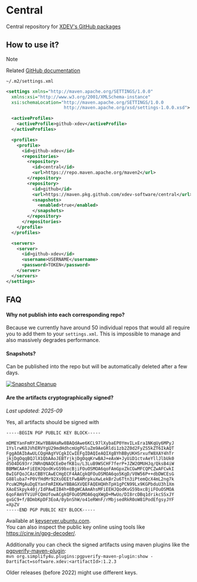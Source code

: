 # Central

Central repository for [XDEV's GitHub packages](https://github.com/orgs/xdev-software/packages?repo_name=central)

## How to use it?

> [!NOTE]
> Related [GitHub documentation](https://docs.github.com/en/packages/working-with-a-github-packages-registry/working-with-the-apache-maven-registry#authenticating-with-a-personal-access-token)

``~/.m2/settings.xml``
```xml
<settings xmlns="http://maven.apache.org/SETTINGS/1.0.0"
  xmlns:xsi="http://www.w3.org/2001/XMLSchema-instance"
  xsi:schemaLocation="http://maven.apache.org/SETTINGS/1.0.0
                      http://maven.apache.org/xsd/settings-1.0.0.xsd">

  <activeProfiles>
    <activeProfile>github-xdev</activeProfile>
  </activeProfiles>

  <profiles>
    <profile>
      <id>github-xdev</id>
      <repositories>
        <repository>
          <id>central</id>
          <url>https://repo.maven.apache.org/maven2</url>
        </repository>
        <repository>
          <id>github</id>
          <url>https://maven.pkg.github.com/xdev-software/central</url>
          <snapshots>
            <enabled>true</enabled>
          </snapshots>
        </repository>
      </repositories>
    </profile>
  </profiles>

  <servers>
    <server>
      <id>github-xdev</id>
      <username>USERNAME</username>
      <password>TOKEN</password>
    </server>
  </servers>
</settings>
```

## FAQ

#### Why not publish into each corresponding repo?

Because we currently have around 50 individual repos that would all require you to add them to your ``settings.xml``.
This is impossible to manage and also massively degrades performance.

#### Snapshots?

Can be published into the repo but will be automatically deleted after a few days.

[![Snapshot Cleanup](https://github.com/xdev-software/central/actions/workflows/snapshot-cleanup.yml/badge.svg)](https://github.com/xdev-software/central/actions/workflows/snapshot-cleanup.yml)

#### Are the artifacts cryptographically signed?

_Last updated: 2025-09_

Yes, all artifacts should be signed with
```
-----BEGIN PGP PUBLIC KEY BLOCK-----

mDMEYanFmRYJKwYBBAHaRw8BAQdAwe6KCL97lXybaEP0YmvILxEra1NKqUy6MPyJ
1YslrwK0JVhERVYgU29mdHdhcmUgPGluZm9AeGRldi1zb2Z0d2FyZS5kZT6IkAQT
FggAOAIbAwULCQgHAgYVCgkICwIEFgIDAQIeAQIXgBYhBByUKHSrxufW8XAY4hTr
jkjDgOqqBQJlX1QbAAoJEBTrjkjDgOqqKrwBAJ+eAxW+JyUiD1ctvAeYllJlbUk0
d5O4DG93rrJNRnQNAQCEeDefKB1u/L3LuB9WSCHF7ferP+JZW2OMUHJq/QksB4iW
BBMWCAA+FiEEHJQodKvG59bxcBjiFOuOSMOA6qoFAmGpxZkCGwMFCQPCZwAFCwkI
BwIGFQoJCAsCBBYCAwECHgECF4AACgkQFOuOSMOA6qo5KgD/V0W56P++dbDWCEsG
G88luba7+P0VfHdMr92XsOEEtFwBAMrpkuXwLekBr2u6Ttn3iPtemQcX4mL2ng7k
PcuW2MgAuDgEYanFmRIKKwYBBAGXVQEFAQEHQHhTpH1gPCN99Lx9KGPbduU3h1Xm
XAoESkpyk40j/IdPAwEIB4h+BBgWCAAmAhsMFiEEHJQodKvG59bxcBjiFOuOSMOA
6qoFAmVfViUFCQmUfowACgkQFOuOSMOA6qqXWgD+MwUo/DI8rcDBq1drikcSSxJY
gxGC9+f/BDmbKpDF3EoA/0ybnShW/o41eRWnF/rMbjsedRkR0oW81PodEfgsyJYF
=XpZV
-----END PGP PUBLIC KEY BLOCK-----
```

Available at [keyserver.ubuntu.com](https://keyserver.ubuntu.com/pks/lookup?search=1c942874abc6e7d6f17018e214eb8e48c380eaaa&fingerprint=on&op=index).<br/>
You can also inspect the public key online using tools like https://cirw.in/gpg-decoder/.

Additionally you can check the signed artifacts using maven plugins like the [pgpverify-maven-plugin](https://github.com/s4u/pgpverify-maven-plugin):<br/>
`mvn org.simplify4u.plugins:pgpverify-maven-plugin:show -Dartifact=software.xdev:<artifactId>:1.2.3`

Older releases (before 2022) might use different keys.
